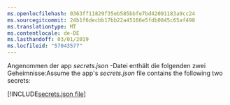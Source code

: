 ```yaml
---
ms.openlocfilehash: 0363ff11829f35eb585bbfe7bd42091183a9cc24
ms.sourcegitcommit: 24b1f6decbb17bb22a45166e5fdb0845c65af498
ms.translationtype: MT
ms.contentlocale: de-DE
ms.lasthandoff: 03/01/2019
ms.locfileid: "57043577"
---
```

<span data-ttu-id="6e51e-101">Angenommen der app *secrets.json* -Datei enthält die folgenden zwei Geheimnisse:</span><span class="sxs-lookup"><span data-stu-id="6e51e-101">Assume the app's *secrets.json* file contains the following two secrets:</span></span>

[!INCLUDE[secrets.json file](secrets-json-file.md)]
